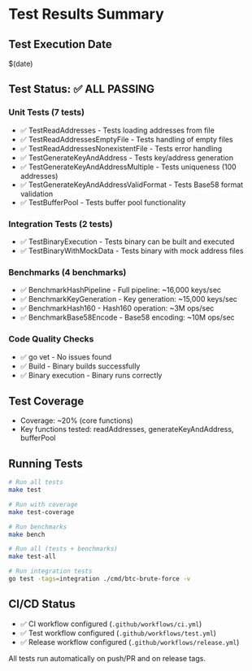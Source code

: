 # Test Results Summary

## Test Execution Date
$(date)

## Test Status: ✅ ALL PASSING

### Unit Tests (7 tests)
- ✅ TestReadAddresses - Tests loading addresses from file
- ✅ TestReadAddressesEmptyFile - Tests handling of empty files  
- ✅ TestReadAddressesNonexistentFile - Tests error handling
- ✅ TestGenerateKeyAndAddress - Tests key/address generation
- ✅ TestGenerateKeyAndAddressMultiple - Tests uniqueness (100 addresses)
- ✅ TestGenerateKeyAndAddressValidFormat - Tests Base58 format validation
- ✅ TestBufferPool - Tests buffer pool functionality

### Integration Tests (2 tests)
- ✅ TestBinaryExecution - Tests binary can be built and executed
- ✅ TestBinaryWithMockData - Tests binary with mock address files

### Benchmarks (4 benchmarks)
- ✅ BenchmarkHashPipeline - Full pipeline: ~16,000 keys/sec
- ✅ BenchmarkKeyGeneration - Key generation: ~15,000 keys/sec
- ✅ BenchmarkHash160 - Hash160 operation: ~3M ops/sec
- ✅ BenchmarkBase58Encode - Base58 encoding: ~10M ops/sec

### Code Quality Checks
- ✅ go vet - No issues found
- ✅ Build - Binary builds successfully
- ✅ Binary execution - Binary runs correctly

## Test Coverage
- Coverage: ~20% (core functions)
- Key functions tested: readAddresses, generateKeyAndAddress, bufferPool

## Running Tests

```bash
# Run all tests
make test

# Run with coverage
make test-coverage

# Run benchmarks
make bench

# Run all (tests + benchmarks)
make test-all

# Run integration tests
go test -tags=integration ./cmd/btc-brute-force -v
```

## CI/CD Status
- ✅ CI workflow configured (`.github/workflows/ci.yml`)
- ✅ Test workflow configured (`.github/workflows/test.yml`)
- ✅ Release workflow configured (`.github/workflows/release.yml`)

All tests run automatically on push/PR and on release tags.
